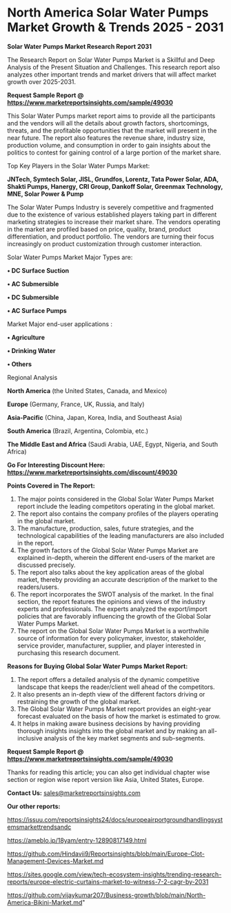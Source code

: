 # North America Solar Water Pumps Market Growth & Trends 2025 - 2031

<strong>Solar Water Pumps Market Research Report 2031</strong>

The Research Report on Solar Water Pumps Market is a Skillful and Deep Analysis of the Present Situation and Challenges. This research report also analyzes other important trends and market drivers that will affect market growth over 2025-2031.

<strong>Request Sample Report @ <a href=https://www.marketreportsinsights.com/sample/49030>https://www.marketreportsinsights.com/sample/49030</a></strong>

This Solar Water Pumps market report aims to provide all the participants and the vendors will all the details about growth factors, shortcomings, threats, and the profitable opportunities that the market will present in the near future. The report also features the revenue share, industry size, production volume, and consumption in order to gain insights about the politics to contest for gaining control of a large portion of the market share.

Top Key Players in the Solar Water Pumps Market:

<strong>JNTech, Symtech Solar, JISL, Grundfos, Lorentz, Tata Power Solar, ADA, Shakti Pumps, Hanergy, CRI Group, Dankoff Solar, Greenmax Technology, MNE, Solar Power & Pump</strong>

The Solar Water Pumps Industry is severely competitive and fragmented due to the existence of various established players taking part in different marketing strategies to increase their market share. The vendors operating in the market are profiled based on price, quality, brand, product differentiation, and product portfolio. The vendors are turning their focus increasingly on product customization through customer interaction.

Solar Water Pumps Market Major Types are:

<strong>•  DC Surface Suction

•  AC Submersible

•  DC Submersible

•  AC Surface Pumps</strong>

Market Major end-user applications :

<strong>•  Agriculture

•  Drinking Water

•  Others</strong>

Regional Analysis

</u><strong><b>North America</b></strong> (the United States, Canada, and Mexico)

<strong><b>Europe </b></strong>(Germany, France, UK, Russia, and Italy)

<strong><b>Asia-Pacific</b></strong> (China, Japan, Korea, India, and Southeast Asia)

<strong><b>South America</b></strong> (Brazil, Argentina, Colombia, etc.)

<strong><b>The Middle East and Africa</b></strong> (Saudi Arabia, UAE, Egypt, Nigeria, and South Africa)

<strong>Go For Interesting Discount Here: <a href=https://www.marketreportsinsights.com/discount/49030>https://www.marketreportsinsights.com/discount/49030</a></strong>

<strong>Points Covered in The Report:</strong>
<ol>
  <li>The major points considered in the Global Solar Water Pumps Market report include the leading competitors operating in the global market.</li>
  <li>The report also contains the company profiles of the players operating in the global market.</li>
  <li>The manufacture, production, sales, future strategies, and the technological capabilities of the leading manufacturers are also included in the report.</li>
  <li>The growth factors of the Global Solar Water Pumps Market are explained in-depth, wherein the different end-users of the market are discussed precisely.</li>
  <li>The report also talks about the key application areas of the global market, thereby providing an accurate description of the market to the readers/users.</li>
  <li>The report incorporates the SWOT analysis of the market. In the final section, the report features the opinions and views of the industry experts and professionals. The experts analyzed the export/import policies that are favorably influencing the growth of the Global Solar Water Pumps Market.</li>
  <li>The report on the Global Solar Water Pumps Market is a worthwhile source of information for every policymaker, investor, stakeholder, service provider, manufacturer, supplier, and player interested in purchasing this research document.</li>
</ol>
<strong>Reasons for Buying Global Solar Water Pumps Market Report:</strong>

<ol>
  <li>The report offers a detailed analysis of the dynamic competitive landscape that keeps the reader/client well ahead of the competitors.</li>
  <li>It also presents an in-depth view of the different factors driving or restraining the growth of the global market.</li>
  <li>The Global Solar Water Pumps Market report provides an eight-year forecast evaluated on the basis of how the market is estimated to grow.</li>
  <li>It helps in making aware business decisions by having providing thorough insights insights into the global market and by making an all-inclusive analysis of the key market segments and sub-segments.</li>
</ol>
<strong>Request Sample Report @ <a href=https://www.marketreportsinsights.com/sample/49030>https://www.marketreportsinsights.com/sample/49030</a></strong>


Thanks for reading this article; you can also get individual chapter wise section or region wise report version like Asia, United States, Europe.

<strong>Contact Us:</strong>
sales@marketreportsinsights.com

<strong>Our other reports:</strong>

<a href=https://issuu.com/reportsinsights24/docs/europeairportgroundhandlingsystemsmarkettrendsandc>https://issuu.com/reportsinsights24/docs/europeairportgroundhandlingsystemsmarkettrendsandc</a>

<a href=https://ameblo.jp/18yam/entry-12890817149.html>https://ameblo.jp/18yam/entry-12890817149.html</a>

<a href=https://github.com/Hindavii9/Reportsinsights/blob/main/Europe-Clot-Management-Devices-Market.md>https://github.com/Hindavii9/Reportsinsights/blob/main/Europe-Clot-Management-Devices-Market.md</a>

<a href=https://sites.google.com/view/tech-ecosystem-insights/trending-research-reports/europe-electric-curtains-market-to-witness-7-2-cagr-by-2031>https://sites.google.com/view/tech-ecosystem-insights/trending-research-reports/europe-electric-curtains-market-to-witness-7-2-cagr-by-2031</a>

<a href=https://github.com/vijaykumar207/Business-growth/blob/main/North-America-Bikini-Market.md>https://github.com/vijaykumar207/Business-growth/blob/main/North-America-Bikini-Market.md</a>"
